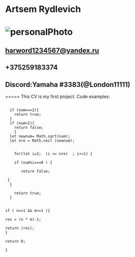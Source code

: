 # Artsem Rydlevich
![personalPhoto](E:\U-0F_dTLDyY)
=====
## harword1234567@yandex.ru
## +375259183374
## Discord:Yamaha #3383(@London11111)
=====
This CV is my first project.
Code examples:
```function isPrime(num) {
    
  if (num===2){
    return true;
  }
  if (num<2){
    return false;
    }
  let newnum= Math.sqrt(num);
  let nre = Math.ceil (newnum);
  
  
    for(let i=2;  (i <= nre)  ; i+=1) {
    
    if (num%i===0 ) {
      
       return false; 
             
 } 
  }
  
    return true;
  }
  ```
  ```function breakChocolate(n,m) {

if ( n>=1 && m>=1 ){
 
 res = (n * m)-1; 

  return (res);
}  
  
return 0;
  
}
```